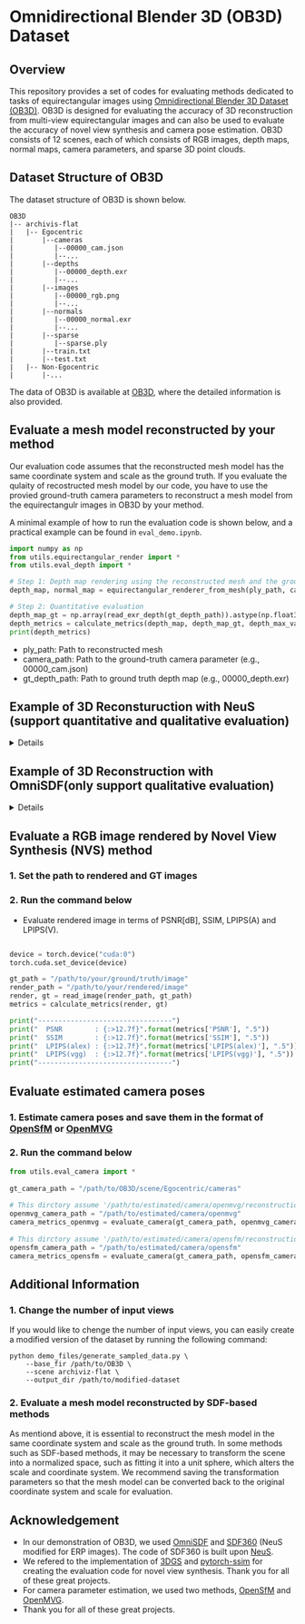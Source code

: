 # Omnidirectional Blender 3D (OB3D) Dataset

## Overview
This repository provides a set of codes for evaluating methods dedicated to tasks of equirectangular images using [Omnidirectional Blender 3D Dataset (OB3D)](https://www.kaggle.com/datasets/shintacs/ob3d-dataset).
OB3D is designed for evaluating the accuracy of 3D reconstruction from multi-view equirectangular images and can also be used to evaluate the accuracy of novel view synthesis and camera pose estimation.
OB3D consists of 12 scenes, each of which consists of RGB images, depth maps, normal maps, camera parameters, and sparse 3D point clouds.

## Dataset Structure of OB3D
The dataset structure of OB3D is shown below.

```
OB3D
|-- archivis-flat
|   |-- Egocentric
|       |--cameras
|          |--00000_cam.json
|          |--...
|       |--depths
|          |--00000_depth.exr
|          |--...
|       |--images
|          |--00000_rgb.png
|          |--...
|       |--normals
|          |--00000_normal.exr
|          |--...
|       |--sparse
|          |--sparse.ply
|       |--train.txt
|       |--test.txt
|   |-- Non-Egocentric
|       |-...
```

The data of OB3D is available at [OB3D](https://www.kaggle.com/datasets/shintacs/ob3d-dataset), where the detailed information is also provided.

## Evaluate a mesh model reconstructed by your method

Our evaluation code assumes that the reconstructed mesh model has the same coordinate system and scale as the ground truth.
If you evaluate the qulaity of recostructed mesh model by our code, you have to use the provied ground-truth camera parameters to reconstruct a mesh model from the equirectangulr images in OB3D by your method.

A minimal example of how to run the evaluation code is shown below, and a practical example can be found in `eval_demo.ipynb`.

```python
import numpy as np
from utils.equirectangular_render import *
from utils.eval_depth import *

# Step 1: Depth map rendering using the reconstructed mesh and the ground-truth camera parameters
depth_map, normal_map = equirectangular_renderer_from_mesh(ply_path, camera_path, width=1600, height=800)

# Step 2: Quantitative evaluation 
depth_map_gt = np.array(read_exr_depth(gt_depth_path)).astype(np.float32)
depth_metrics = calculate_metrics(depth_map, depth_map_gt, depth_max_value=20.0)
print(depth_metrics)
```
- ply_path: Path to reconstructed mesh
- camera_path: Path to the ground-truth camera parameter (e.g., 00000_cam.json)
- gt_depth_path: Path to ground truth depth map (e.g., 00000_depth.exr)

## Example of 3D Reconsturuction with NeuS (support quantitative and qualitative evaluation)
<details>
<summary>Details</summary>
We provide an example usage of our dataset uging NeuS (NeurIPS 2021).
Since NeuS is typically designed for perspective images, we provide a modified version of NeuS, called <a href=https://github.com/ShntrIto/SDF360/tree/main/confs>SDF360</a> which enables rendering of ERP images by modifying the ray generation method. 

1. Download codes
    ```
    git clone https://github.com/ShntrIto/SDF360.git
    cd SDF360
    ```
2. Preparetion
    - To train NeuS, it is necessary to preprocess the dataset according to the instructions provided in the [Training NeuS Using Your Custom Data](https://github.com/Totoro97/NeuS/tree/main/preprocess_custom_data)
    - For a demonstration of mesh evaluation, we provide preprocessed data at <a href=https://github.com/ShntrIto/SDF360/tree/main/confs>SDF360</a>.
3. Make a config file
    <details> 
    <summary>./confs/womask_erp.conf</summary>

    ```
    general {
        base_exp_dir = ./exp/CASE_NAME
        recording = [
            ./,
            ./models
        ]
    }

    dataset {
        data_dir = ./dataset/CASE_NAME
        render_cameras_name = cameras_sphere.npz
        object_cameras_name = cameras_sphere.npz
        is_erp_image = True
        is_masked = True
    }
    train {
        learning_rate = 5e-4
        learning_rate_alpha = 0.05
        end_iter = 200000
    ...
    }
    ...(following setting is the same as NeuS)
    ```
    </details>
4. Train
    ```
    python main.py --mode train --conf ./confs/demo.conf
    ```
5. Extract a mesh model
    ```
    python main.py --mode validate_mesh --conf ./confs/demo.conf --is_continue
    ```
6. Evaluate a mesh model following the above description
</details>

## Example of 3D Reconstruction with OmniSDF(only support qualitative evaluation)
<details>
<summary>Details</summary>
We provide an example usage of our dataset uging OmniSDF (CVPR2024)

1. Download codes
    ```
    git clone https://github.com/KAIST-VCLAB/OmniSDF.git
    cd OmniSDF
    ```
2. Preparetion
    - Make the necessary modifications to the dataloader of your mehod so as to load our dataset.
    - We provide a modified version of the OmniSDF dataloader that supports our dataset. The dataloader is available at `./demo_files/dataset_omniphoto.py`
3. Make a config file
    <details> 
    <summary>./confs/demo.conf</summary>

    ```
    general {
	    base_exp_dir = /path/to/output
        recording = [
        ./,
        ./models
    ]
    debug = False
    summary_image = True
    dataset_classname = Blender360
    is_continue = -1
    }
    dataset {
    data_dir = /path/to/OB3D/scene/
    fr_start = 0
    fr_end = 100     # Total number of input images
    fr_interval = 1
    fr_scale = 1.0
    world_scale = 1.0
    far_sphere_bound = 30   # Radius enclosing the scene
    obj_bbox_max = [1.01, 1.01, 1.01]
    obj_bbox_min = [-1.01, -1.01, -1.01]
    dataset_name = Blender360
    }
    ...
    ```
    </details>
4. Train
    ```
    python main.py --mode=train --conf="./confs/demo.conf"
    ```
5. Extract a mesh model
    ```
    python main.py \
        --mode=validate_mesh \
        --conf="./confs/demo.conf" \
        --is_continue
    ```
</details>

## Evaluate a RGB image rendered by Novel View Synthesis (NVS) method

### 1. Set the path to rendered and GT images

### 2. Run the command below
- Evaluate rendered image in terms of PSNR[dB], SSIM, LPIPS(A) and LPIPS(V).

```python

device = torch.device("cuda:0")
torch.cuda.set_device(device)

gt_path = "/path/to/your/ground/truth/image"
render_path = "/path/to/your/rendered/image"
render, gt = read_image(render_path, gt_path)
metrics = calculate_metrics(render, gt)

print("---------------------------------")
print("  PSNR        : {:>12.7f}".format(metrics['PSNR'], ".5"))
print("  SSIM        : {:>12.7f}".format(metrics['SSIM'], ".5"))
print("  LPIPS(alex) : {:>12.7f}".format(metrics['LPIPS(alex)'], ".5"))
print("  LPIPS(vgg)  : {:>12.7f}".format(metrics['LPIPS(vgg)'], ".5"))
print("---------------------------------")

```

## Evaluate estimated camera poses

### 1. Estimate camera poses and save them in the format of [OpenSfM](https://opensfm.org/) or [OpenMVG](https://github.com/openMVG/openMVG)

### 2. Run the command below

```python
from utils.eval_camera import *
 
gt_camera_path = "/path/to/OB3D/scene/Egocentric/cameras"
 
# This dirctory assume '/path/to/estimated/camera/openmvg/reconstruction/sdf_data.json'
openmvg_camera_path = "/path/to/estimated/camera/openmvg"       
camera_metrics_openmvg = evaluate_camera(gt_camera_path, openmvg_camera_path, pred_cameras_type="openmvg")
 
# This dirctory assume '/path/to/estimated/camera/opensfm/reconstruction.json'
opensfm_camera_path = "/path/to/estimated/camera/opensfm"       
camera_metrics_opensfm = evaluate_camera(gt_camera_path, opensfm_camera_path, pred_cameras_type="opensfm")
```

## Additional Information
### 1. Change the number of input views
If you would like to chenge the number of input views, you can easily create a modified version of the dataset by running the following command:
```
python demo_files/generate_sampled_data.py \
    --base_fir /path/to/OB3D \
    --scene archiviz-flat \
    --output_dir /path/to/modified-dataset
```
### 2. Evaluate a mesh model reconstructed by SDF-based methods
As mentiond above, it is essential to reconstruct the mesh model in the same coordinate system and scale as the ground truth. 
In some methods such as SDF-based methods, it may be necessary to transform the scene into a normalized space, such as fitting it into a unit sphere, which alters the scale and coordinate system. 
We recommend saving the transformation parameters so that the mesh model can be converted back to the original coordinate system and scale for evaluation.

## Acknowledgement
- In our demonstration of OB3D, we used [OmniSDF](https://github.com/KAIST-VCLAB/OmniSDF) and [SDF360](https://github.com/ShntrIto/SDF360/tree/main) (NeuS modified for ERP images).
The code of SDF360 is built upon [NeuS](https://github.com/Totoro97/NeuS).
- We refered to the implementation of [3DGS](https://github.com/graphdeco-inria/gaussian-splatting/tree/main) and [pytorch-ssim](https://github.com/Po-Hsun-Su/pytorch-ssim%5C) for creating the evaluation code for novel view synthesis.
Thank you for all of these great projects.
- For camera parameter estimation, we used two methods, [OpenSfM](https://opensfm.org/) and [OpenMVG](https://github.com/openMVG/openMVG).
- Thank you for all of these great projects.